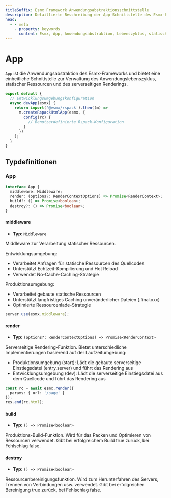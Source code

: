 ```yaml
---
titleSuffix: Esmx Framework Anwendungsabstraktionsschnittstelle
description: Detaillierte Beschreibung der App-Schnittstelle des Esmx-Frameworks, einschließlich Anwendungslebenszyklusverwaltung, statischer Ressourcenverarbeitung und serverseitigem Rendering, um Entwicklern zu helfen, die Kernfunktionen der Anwendung zu verstehen und zu nutzen.
head:
  - - meta
    - property: keywords
      content: Esmx, App, Anwendungsabstraktion, Lebenszyklus, statische Ressourcen, serverseitiges Rendering, API
---
```


# App

`App` ist die Anwendungsabstraktion des Esmx-Frameworks und bietet eine einheitliche Schnittstelle zur Verwaltung des Anwendungslebenszyklus, statischer Ressourcen und des serverseitigen Renderings.

```ts title="entry.node.ts"
export default {
  // Entwicklungsumgebungskonfiguration
  async devApp(esmx) {
    return import('@esmx/rspack').then((m) =>
      m.createRspackHtmlApp(esmx, {
        config(rc) {
          // Benutzerdefinierte Rspack-Konfiguration
        }
      })
    );
  }
}
```

## Typdefinitionen
### App

```ts
interface App {
  middleware: Middleware;
  render: (options?: RenderContextOptions) => Promise<RenderContext>;
  build?: () => Promise<boolean>;
  destroy?: () => Promise<boolean>;
}
```

#### middleware

- **Typ**: `Middleware`

Middleware zur Verarbeitung statischer Ressourcen.

Entwicklungsumgebung:
- Verarbeitet Anfragen für statische Ressourcen des Quellcodes
- Unterstützt Echtzeit-Kompilierung und Hot Reload
- Verwendet No-Cache-Caching-Strategie

Produktionsumgebung:
- Verarbeitet gebaute statische Ressourcen
- Unterstützt langfristiges Caching unveränderlicher Dateien (.final.xxx)
- Optimierte Ressourcenlade-Strategie

```ts
server.use(esmx.middleware);
```

#### render

- **Typ**: `(options?: RenderContextOptions) => Promise<RenderContext>`

Serverseitige Rendering-Funktion. Bietet unterschiedliche Implementierungen basierend auf der Laufzeitumgebung:
- Produktionsumgebung (start): Lädt die gebaute serverseitige Einstiegsdatei (entry.server) und führt das Rendering aus
- Entwicklungsumgebung (dev): Lädt die serverseitige Einstiegsdatei aus dem Quellcode und führt das Rendering aus

```ts
const rc = await esmx.render({
  params: { url: '/page' }
});
res.end(rc.html);
```

#### build

- **Typ**: `() => Promise<boolean>`

Produktions-Build-Funktion. Wird für das Packen und Optimieren von Ressourcen verwendet. Gibt bei erfolgreichem Build true zurück, bei Fehlschlag false.

#### destroy

- **Typ**: `() => Promise<boolean>`

Ressourcenbereinigungsfunktion. Wird zum Herunterfahren des Servers, Trennen von Verbindungen usw. verwendet. Gibt bei erfolgreicher Bereinigung true zurück, bei Fehlschlag false.